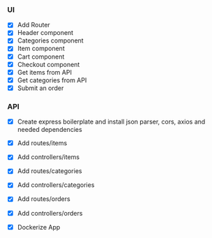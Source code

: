 ### UI ###
- [x] Add Router
- [x] Header component
- [x] Categories component
- [x] Item component
- [x] Cart component
- [x] Checkout component
- [x] Get items from API
- [x] Get categories from API
- [x] Submit an order
### API ###
- [x] Create express boilerplate and install json parser, cors, axios and needed dependencies
- [x] Add routes/items
- [x] Add controllers/items
- [x] Add routes/categories
- [x] Add controllers/categories
- [x] Add routes/orders
- [x] Add controllers/orders

- [x] Dockerize App
